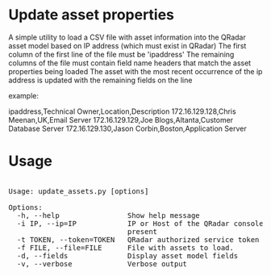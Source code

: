 Update asset properties
========================

A simple utility to load a CSV file with asset information into the QRadar asset model based on IP address (which must exist in QRadar)
The first column of the first line of the file must be 'ipaddress'
The remaining columns of the file must contain field name headers that match the asset properties being loaded
The asset with the most recent occurrence of the ip address is updated with the remaining fields on the line

example:

ipaddress,Technical Owner,Location,Description
172.16.129.128,Chris Meenan,UK,Email Server
172.16.129.129,Joe Blogs,Altanta,Customer Database Server
172.16.129.130,Jason Corbin,Boston,Application Server


Usage
========================

<pre>

Usage: update_assets.py [options]

Options:
  -h, --help            	Show help message
  -i IP, --ip=IP        	IP or Host of the QRadar console, or localhost if not
							present
  -t TOKEN, --token=TOKEN	QRadar authorized service token
  -f FILE, --file=FILE  	File with assets to load.
  -d, --fields          	Display asset model fields
  -v, --verbose         	Verbose output

</pre>
